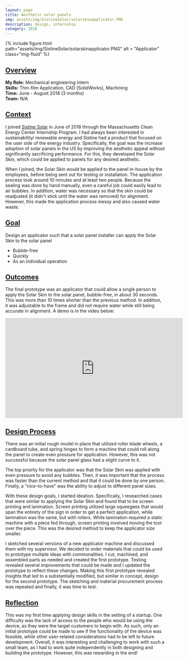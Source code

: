 ```yaml
---
layout: page
title: Aesthetic solar panels 
img: assets/img/SistineSolar/solarskinapplicator.PNG
description: design, internship
category: 2018
---
```

<div class="row">
    <div class="w-50 p-3" style="margin:auto">
        {% include figure.html path="assets/img/SistineSolar/solarskinapplicator.PNG" alt = "Applicator"  class="img-fluid" %}
    </div>
</div>

## <u>Overview</u>
**My Role:** Mechanical engineering intern   
**Skills:** Thin-film Application, CAD (SolidWorks), Machining  
**Time:** June - August 2018 (3 months)    
**Team:** N/A 

## <u>Context</u>
I joined <a href="https://www.sistinesolar.com/" target="_blank">Sistine Solar</a> in June of 2018 through the Massachusetts Clean Energy Center Internship Program. I had always been interested in sustainability/ renewable energy and Sistine had a product that focused on the user side of the energy industry. Specifically, the goal was the increase adoption of solar panels in the US by improving the aesthetic appeal without significantly
sacrificing performance. For this, they developed the Solar Skin, which could be applied to panels for any desired aesthetic. 

When I joined, the Solar Skin would be applied to the panel in-house by the employees, before being sent out for testing or installation. The application process took around 10 minutes and at least two people. Because the sealing was done by hand manually, even a careful job could easily lead to air bubbles. In addition, water was necessary so that the skin could be readjusted (it didn't stick until the water was removed) for alignment. However, this made the application process messy and also caused water waste. 

## <u>Goal</u>
Design an applicator such that a solar panel installer can apply the Solar Skin to the solar panel 
- Bubble-free
- Quickly
- As an individual operation

## <u>Outcomes</u>
The final prototype was an applicator that could allow a single person to apply the Solar Skin to the solar panel, bubble-free, in about 30 seconds. This was more than 10 times shorter than the previous method. In addition, it was adjustable to the frame and did not require water while still being accurate in alignment. A demo is in the video below:
<div align="center">
<iframe width="560" height="315" src="https://www.youtube.com/embed/HJIptpXXuyg" frameborder="0" allow="accelerometer; autoplay; encrypted-media; gyroscope; picture-in-picture" allowfullscreen></iframe>
</div>

## <u>Design Process</u>
There was an initial rough model in place that utilized roller blade wheels, a cardboard tube, and spring hinges to form a machine that could roll
along the panel to create even pressure for application. However, this was not successful because the solar panel glass had a slight curve to it.

The top priority for the applicator was that the Solar Skin was applied with even pressure to avoid any bubbles. Then, it was important that the 
process was faster than the current method and that it could be done by one person. Finally, a "nice-to-have" was the ability to adjust to different
panel sizes.

With these design goals, I started ideation. Specifically, I researched cases that were similar to applying the Solar Skin and found that to be 
screen printing and lamination. Screen printing utilized large squeegees that would span the entirety of the sign in order to get a perfect 
application, while lamination was the same, but with rollers. While lamination required a static machine with a piece fed through, screen printing
involved moving the tool over the piece. This was the desired method to keep the applicator size smaller.

I sketched several versions of a new applicator machine and discussed them with my supervisor. We decided to order materials that could be used to prototype multiple ideas with commonalities. I cut, machined, and assembled parts as needed and created the first prototype. Testing revealed several improvements that could be made and I updated the prototype to reflect these changes. Making this first prototype revealed insights that led to a substantially modified, but similar in concept, design for the second prototype. The sketching and material procurement process was repeated and finally, it was time to test. 

## <u>Reflection</u>
This was my first time applying design skills in the setting of a startup. One difficulty was the lack of access to the people who would be using the device, as they were the target customers to begin with. As such, only an initial prototype could be made to see if the functionality of the device was feasible, while other user-related considerations had to be left to future development. Overall, it was interesting and challenging to work with such a small team, as I had to work quite independently in both designing and building the prototype. However, this was rewarding in the end!
